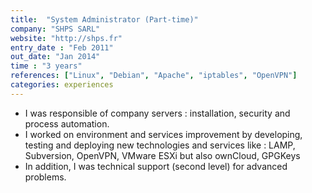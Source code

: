 ```yaml
---
title:  "System Administrator (Part-time)"
company: "SHPS SARL"
website: "http://shps.fr"
entry_date : "Feb 2011"
out_date: "Jan 2014"
time : "3 years"
references: ["Linux", "Debian", "Apache", "iptables", "OpenVPN"]
categories: experiences
---
```


* I was responsible of company servers : installation, security and process
automation.
* I worked on environment and services improvement by developing, testing and
deploying new technologies and services like : LAMP, Subversion, OpenVPN,
VMware ESXi but also ownCloud, GPGKeys
* In addition, I was technical support (second level) for advanced problems.